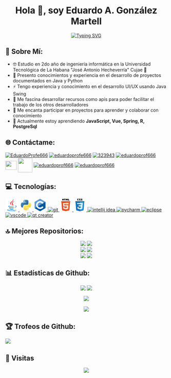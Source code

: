 <h1 align="center">Hola 👋, soy Eduardo A. González Martell</h1>
<div align="center"><a href="https://git.io/typing-svg"><img src="https://readme-typing-svg.demolab.com?font=Roboto&weight=900&duration=2500&pause=1000&color=3AF76B&center=true&vCenter=true&width=500&lines=Estudiante+de+Ingenier%C3%ADa+Inform%C3%A1tica+en+la+Cujae+%F0%9F%92%9A" alt="Typing SVG" /></a></div>

## 👾 Sobre Mí:
- 🤓 Estudio en 2do año de ingeniería informática en la Universidad Tecnológica de La Habana "José Antonio Hecheverría" Cujae 💚
- 💬 Presento conocimientos y experiencia en el desarrollo de proyectos documentados en Java y Python
- ⚡ Tengo experiencia y conocimiento en el desarrollo UI/UX usando Java Swing
- 🔭 Me fascina desarrollar recursos como apis para poder facilitar el trabajo de los otros desarrolladores
- 🤝 Me encanta participar en proyectos para aprender y colaborar con conocimiento
- 🌱 Actualmente estoy aprendiendo **JavaScript, Vue, Spring, R, PostgreSql**


## 🌐 Contáctame:
<a href="https://youtube.com/@EduardoProfe666" target="blank"><img align="center" src="https://raw.githubusercontent.com/rahuldkjain/github-profile-readme-generator/master/src/images/icons/Social/youtube.svg" alt="EduardoProfe666" height="30" width="40" /></a>
<a href="https://codeforces.com/profile/eduardoProfe666" target="blank"><img align="center" src="https://raw.githubusercontent.com/rahuldkjain/github-profile-readme-generator/master/src/images/icons/Social/codeforces.svg" alt="eduardoprofe666" height="30" width="40" /></a>
<a href="https://stackoverflow.com/users/337205" target="blank"><img align="center" src="https://raw.githubusercontent.com/rahuldkjain/github-profile-readme-generator/master/src/images/icons/Social/stack-overflow.svg" alt="323943" height="30" width="40" /></a>
<a href="https://www.codechef.com/users/eduardoprof666" target="blank"><img align="center" src="https://avatars.githubusercontent.com/u/11960354?v=4" alt="eduardoprof666" height="30" width="40" /></a>
<a href="eduardoglez64377@gmail.com" target="blank"><img align="center" src="https://mailmeteor.com/logos/assets/PNG/Gmail_Logo_512px.png" height="28" width="35" /></a>
<a href="https://wa.me/5355839297" target="blank"><img align="center" src="https://static.vecteezy.com/system/resources/previews/022/101/124/original/whatsapp-logo-transparent-free-png.png" height="45" width="45" /></a>
<a href="@eduardoProfe666" target="blank"><img align="center" src="https://logodownload.org/wp-content/uploads/2017/11/telegram-logo-0-2.png" alt="eduardoprof666" height="45" width="45" /></a>
<a href="https://www.linkedin.com/in/eduardo-gonzalez-23003628a" target="blank"><img align="center" src="https://static.vecteezy.com/system/resources/previews/018/930/587/original/linkedin-logo-linkedin-icon-transparent-free-png.png" alt="eduardoprof666" height="45" width="45" /></a>

## 💻 Tecnologías:
<p align="left">
<a href="https://www.java.com" target="_blank" rel="noreferrer"> <img src="https://raw.githubusercontent.com/devicons/devicon/master/icons/java/java-original.svg" alt="java" width="40" height="40"/> </a> 
<a href="https://www.python.org" target="_blank" rel="noreferrer"> <img src="https://raw.githubusercontent.com/devicons/devicon/master/icons/python/python-original.svg" alt="python" width="40" height="40"/> </a>
<a href="https://www.cprogramming.com/" target="_blank" rel="noreferrer"> <img src="https://raw.githubusercontent.com/devicons/devicon/master/icons/c/c-original.svg" alt="c" width="40" height="40"/> </a>
<a href="https://git-scm.com/" target="_blank" rel="noreferrer"> <img src="https://www.vectorlogo.zone/logos/git-scm/git-scm-icon.svg" alt="git" width="40" height="40"/> </a> 
<a href="https://www.w3.org/html/" target="_blank" rel="noreferrer"> <img src="https://raw.githubusercontent.com/devicons/devicon/master/icons/html5/html5-original-wordmark.svg" alt="html5" width="40" height="40"/> </a> 
<a href="https://www.w3schools.com/css/" target="_blank" rel="noreferrer"> <img src="https://raw.githubusercontent.com/devicons/devicon/master/icons/css3/css3-original-wordmark.svg" alt="css3" width="40" height="40"/> </a>
<a href="https://www.jetbrains.com/idea/" target="_blank" rel="noreferrer"> <img src="https://upload.wikimedia.org/wikipedia/commons/thumb/9/9c/IntelliJ_IDEA_Icon.svg/1200px-IntelliJ_IDEA_Icon.svg.png" alt="intellij idea" width="40" height="40"/> </a> 
<a href="https://www.jetbrains.com/pycharm/" target="_blank" rel="noreferrer"> <img src="https://upload.wikimedia.org/wikipedia/commons/thumb/1/1d/PyCharm_Icon.svg/1200px-PyCharm_Icon.svg.png" alt="pycharm" width="40" height="40"/> </a>
<a href="https://eclipseide.org/" target="_blank" rel="noreferrer"> <img src="https://cdn.iconscout.com/icon/free/png-256/free-eclipse-14-282371.png?f=webp" alt="eclipse" width="40" height="40"/> </a> 
<a href="https://code.visualstudio.com/" target="_blank" rel="noreferrer"> <img src="https://upload.wikimedia.org/wikipedia/commons/thumb/9/9a/Visual_Studio_Code_1.35_icon.svg/2048px-Visual_Studio_Code_1.35_icon.svg.png" alt="vscode" width="40" height="40"/> </a>   
<a href="https://doc.qt.io/qtcreator/" target="_blank" rel="noreferrer"> <img src="https://avatars.githubusercontent.com/u/30841581?s=280&v=4" alt="qt creator" width="40" height="40"/> </a> 
</p>

## 🔝 Mejores Repositorios:
<div align="center">
  <a href="https://github.com/EduardoProfe666/Proyecto-Tinger-y-el-Estambre"><img width="48%" src="https://github-readme-stats-sigma-five.vercel.app/api/pin/?username=EduardoProfe666&repo=Proyecto-Tinger-y-el-Estambre&theme=tokyonight"/></a>
  <a href="https://github.com/EduardoProfe666/Proyecto-Api-Personalizada"><img width="48%" src="https://github-readme-stats-sigma-five.vercel.app/api/pin/?username=EduardoProfe666&repo=Proyecto-Api-Personalizada&theme=tokyonight"/></a>
</div>
<div align="center">
  <a href="https://github.com/EduardoProfe666/Cujae13-Proyecto"><img width="48%" src="https://github-readme-stats-sigma-five.vercel.app/api/pin/?username=EduardoProfe666&repo=Cujae13-Proyecto&theme=tokyonight"/></a>
  <a href="https://github.com/EduardoProfe666/Matematica-Numerica-Google-Colab"><img width="48%" src="https://github-readme-stats-sigma-five.vercel.app/api/pin/?username=EduardoProfe666&repo=Tarea-2-JS&theme=tokyonight"/></a>
</div>
<div align="center">
  <a href="https://github.com/EduardoProfe666/Proyecto-Dpoo"><img width="48%" src="https://github-readme-stats-sigma-five.vercel.app/api/pin/?username=EduardoProfe666&repo=Proyecto-Dpoo&theme=tokyonight"/></a>
  <a href="https://github.com/EduardoProfe666/Proyecto-Final-C"><img width="48%" src="https://github-readme-stats-sigma-five.vercel.app/api/pin/?username=EduardoProfe666&repo=Proyecto-Final-C&theme=tokyonight"/></a>
</div>

## 📊 Estadísticas de Github:
<p align="center"><img width="48%" src="https://github-readme-stats-sigma-five.vercel.app/api?username=EduardoProfe666&theme=tokyonight&hide_border=false&include_all_commits=true&count_private=true&show_icons=true"/>
<img width="48%" src="https://github-readme-streak-stats.herokuapp.com/?user=EduardoProfe666&theme=tokyonight&hide_border=false"/></p>
<p align="center"><img width="48%" src="https://github-readme-stats-sigma-five.vercel.app/api/top-langs/?username=EduardoProfe666&theme=tokyonight&hide_border=false&include_all_commits=true&count_private=true&layout=compact"/></p>
<p align="center"><img width="80%" src="https://github-profile-summary-cards.vercel.app/api/cards/profile-details?username=EduardoProfe666&theme=tokyonight" /></p>

## 🏆 Trofeos de Github:
![](https://github-profile-trophy.vercel.app/?username=EduardoProfe666&theme=tokyonight&margin-w=3)

## 👀 Visitas
<p align="center" >   
  <img src="https://profile-counter.glitch.me/EduardoProfe666/count.svg" />  
</p>
